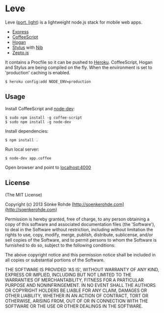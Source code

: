 # Leve

Leve ([port. light](http://en.pons.eu/portuguese-english/leve)) is a lightweight node.js stack for mobile web apps.

* [Express](http://expressjs.com)
* [CoffeeScript](http://coffeescript.org)
* [Hogan](http://twitter.github.com/hogan.js)
* [Stylus](http://learnboost.github.com/stylus) with [Nib](http://visionmedia.github.io/nib/)
* [Zepto.js](http://zeptojs.com/)

It contains a Procfile so it can be pushed to [Heroku](https://www.heroku.com).
CoffeeScript, Hogan and Stylus are being compiled on the fly.
When the environment is set to 'production' caching is enabled.

    $ heroku config:add NODE_ENV=production

## Usage

Install CoffeeScript and [node-dev](https://github.com/fgnass/node-dev):

    $ sudo npm install -g coffee-script
    $ sudo npm install -g node-dev

Install dependencies:

    $ npm install .

Run local server:

    $ node-dev app.coffee

Open browser and point to [localhost:4000](http://localhost:4000)

## License

(The MIT License)

Copyright (c) 2013 Sönke Rohde [http://soenkerohde.com](http://soenkerohde.com)

Permission is hereby granted, free of charge, to any person obtaining a copy of this software and associated documentation files (the 'Software'), to deal in the Software without restriction, including without limitation the rights to use, copy, modify, merge, publish, distribute, sublicense, and/or sell copies of the Software, and to permit persons to whom the Software is furnished to do so, subject to the following conditions:

The above copyright notice and this permission notice shall be included in all copies or substantial portions of the Software.

THE SOFTWARE IS PROVIDED 'AS IS', WITHOUT WARRANTY OF ANY KIND, EXPRESS OR IMPLIED, INCLUDING BUT NOT LIMITED TO THE WARRANTIES OF MERCHANTABILITY, FITNESS FOR A PARTICULAR PURPOSE AND NONINFRINGEMENT. IN NO EVENT SHALL THE AUTHORS OR COPYRIGHT HOLDERS BE LIABLE FOR ANY CLAIM, DAMAGES OR OTHER LIABILITY, WHETHER IN AN ACTION OF CONTRACT, TORT OR OTHERWISE, ARISING FROM, OUT OF OR IN CONNECTION WITH THE SOFTWARE OR THE USE OR OTHER DEALINGS IN THE SOFTWARE.